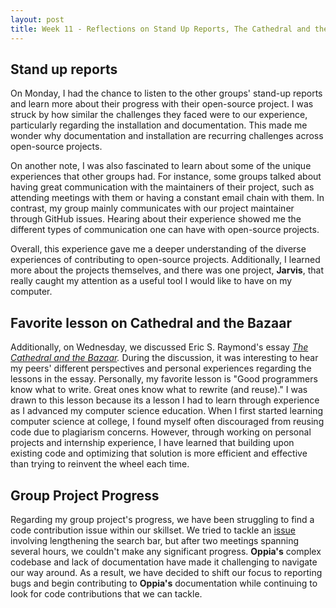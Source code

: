 ```yaml
---
layout: post
title: Week 11 - Reflections on Stand Up Reports, The Cathedral and the Bazaar, and Group Work
---
```


## **Stand up reports**

On Monday, I had the chance to listen to the other groups' stand-up reports and learn more about their progress with their open-source project. I was struck by how similar the challenges they faced were to our experience, particularly regarding the installation and documentation. This made me wonder why documentation and installation are recurring challenges across open-source projects.

On another note, I was also fascinated to learn about some of the unique experiences that other groups had. For instance, some groups talked about having great communication with the maintainers of their project, such as attending meetings with them or having a constant email chain with them. In contrast, my group mainly communicates with our project maintainer through GitHub issues. Hearing about their experience showed me the different types of communication one can have with open-source projects.

<!--more-->

Overall, this experience gave me a deeper understanding of the diverse experiences of contributing to open-source projects. Additionally, I learned more about the projects themselves, and there was one project, **Jarvis**, that really caught my attention as a useful tool I would like to have on my computer.

## **Favorite lesson on Cathedral and the Bazaar**

Additionally, on Wednesday, we discussed Eric S. Raymond's essay *[The Cathedral and the Bazaar](http://www.catb.org/~esr/writings/cathedral-bazaar/cathedral-bazaar/).* During the discussion, it was interesting to hear my peers' different perspectives and personal experiences regarding the lessons in the essay. Personally, my favorite lesson is "Good programmers know what to write. Great ones know what to rewrite (and reuse)." I was drawn to this lesson because its a lesson I had to learn through experience as I advanced my computer science education. When I first started learning computer science at college, I found myself often discouraged from reusing code due to plagiarism concerns. However, through working on personal projects and internship experience, I have learned that building upon existing code and optimizing that solution is more efficient and effective than trying to reinvent the wheel each time.

## **Group Project Progress**

Regarding my group project's progress, we have been struggling to find a code contribution issue within our skillset. We tried to tackle an [issue](https://github.com/oppia/oppia/issues/17917) involving lengthening the search bar, but after two meetings spanning several hours, we couldn't make any significant progress. **Oppia's** complex codebase and lack of documentation have made it challenging to navigate our way around. As a result, we have decided to shift our focus to reporting bugs and begin contributing to **Oppia's** documentation while continuing to look for code contributions that we can tackle.

